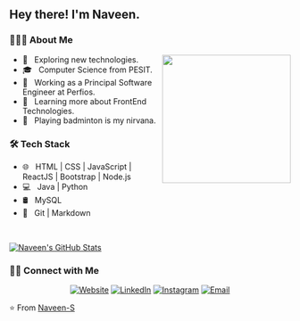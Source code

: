 <h2> Hey there! I'm Naveen.</h2>

<h3> 👨🏻‍💻 About Me </h3>

<img align='right' src="https://media.giphy.com/media/M9gbBd9nbDrOTu1Mqx/giphy.gif" width="230">

- 🤔 &nbsp; Exploring new technologies.
- 🎓 &nbsp; Computer Science from PESIT.
- 💼 &nbsp; Working as a Principal Software Engineer at Perfios.
- 🌱 &nbsp; Learning more about FrontEnd Technologies.
- 🏸 &nbsp; Playing badminton is my nirvana.

<h3>🛠 Tech Stack</h3>

- 🌐 &nbsp; HTML | CSS | JavaScript | ReactJS | Bootstrap | Node.js  
- 💻 &nbsp; Java | Python
- 🛢 &nbsp; MySQL
- 🔧 &nbsp; Git | Markdown

<br/>

[![Naveen's GitHub Stats](https://github-readme-stats.vercel.app/api?username=Naveen-S&show_icons=true)](https://github.com/Naveen-S)

<h3> 🤝🏻 Connect with Me </h3>

<p align="center">
<a href="https://naveen-s.github.io/"><img alt="Website" src="https://img.shields.io/badge/Website-https%3A%2F%2Fnaveen--s.github.io%2F-green?style=flat-square&logo=google-chrome"></a>
<a href="https://www.linkedin.com/in/naveen-s-74084674/"><img alt="LinkedIn" src="https://img.shields.io/badge/LinkedIn-Naveen-informational?style=flat-square&logo=linkedin"></a>
<a href="https://www.instagram.com/naveentejas/?hl=en"><img alt="Instagram" src="https://img.shields.io/badge/Instagram-Naveen-pink?style=flat-square&logo=instagram"></a>
<a href="mailto:naveentejas1109@gmail.com"><img alt="Email" src="https://img.shields.io/badge/GMail-naveentejas1109%40gmail.com-9cf?style=flat-square&logo=gmail"></a>
</p>

⭐️ From [Naveen-S](https://github.com/Naveen-S)
